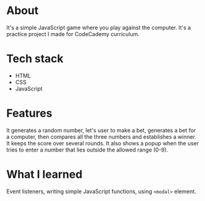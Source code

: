 # About
It's a simple JavaScript game where you play against the computer. It's a practice project I made for CodeCademy curriculum.

# Tech stack
* HTML
* CSS
* JavaScript

# Features
It generates a random number, let's user to make a bet, generates a bet for a computer, then compares all the three numbers and establishes a winner. It keeps the score over several rounds. It also shows a popup when the user tries to enter a number that lies outside the allowed range (0-9).

# What I learned
Event listeners, writing simple JavaScript functions, using `<modal>` element.
